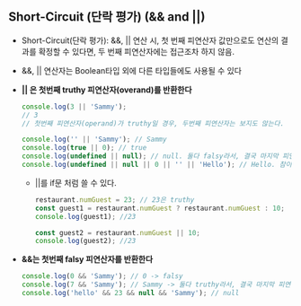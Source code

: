 ## Short-Circuit (단락 평가) (&& and ||)

- Short-Circuit(단락 평가): &&, ||  연산 시, 첫 번째 피연산자 값만으로도 연산의 결과를 확정할 수 있다면, 두 번째 피연산자에는 접근조차 하지 않음.
- &&, || 연산자는 Boolean타입 외에 다른 타입들에도 사용될 수 있다
- **|| 은 첫번째 truthy 피연산자(overand)를  반환한다**
    
    ```jsx
    console.log(3 || 'Sammy');
    // 3
    // 첫번째 피연산자(operand)가 truthy일 경우, 두번째 피연산자는 보지도 않는다. 
    
    console.log('' || 'Sammy'); // Sammy
    console.log(true || 0); // true
    console.log(undefined || null); // null. 둘다 falsy라서, 결국 마지막 피연산자를 반환. 
    console.log(undefined || null || 0 || '' || 'Hello'); // Hello. 참이 나오면 그 피연산자를 반환. 
    ```
    
    - ||를 if문 처럼 쓸 수 있다.
        
        ```jsx
        restaurant.numGuest = 23; // 23은 truthy 
        const guest1 = restaurant.numGuest ? restaurant.numGuest : 10;
        console.log(guest1); //23
        
        const guest2 = restaurant.numGuest || 10;
        console.log(guest2); //23
        ```
        
- **&&는 첫번째 falsy 피연산자를 반환한다**
    
    ```jsx
    console.log(0 && 'Sammy'); // 0 -> falsy 
    console.log(7 && 'Sammy'); // Sammy -> 둘다 truthy라서, 결국 마지막 피연산자를 반환. 
    console.log('hello' && 23 && null && 'Sammy'); // null
    ```
